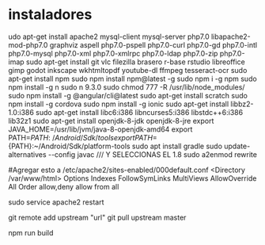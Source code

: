 # instaladores
udo apt-get install apache2 mysql-client mysql-server php7.0 libapache2-mod-php7.0 graphviz aspell php7.0-pspell php7.0-curl php7.0-gd php7.0-intl php7.0-mysql php7.0-xml php7.0-xmlrpc php7.0-ldap php7.0-zip php7.0-imap
sudo apt-get install git vlc filezilla brasero r-base rstudio libreoffice gimp godot inkscape wkhtmltopdf youtube-dl ffmpeg tesseract-ocr
sudo apt-get install npm
sudo npm install npm@latest -g
sudo npm i -g npm
sudo npm install -g n
sudo n 9.3.0
sudo chmod 777 -R /usr/lib/node_modules/
sudo npm install -g @angular/cli@latest
sudo apt-get install scratch
sudo npm install -g cordova
sudo npm install -g ionic
sudo apt-get install libbz2-1.0:i386
sudo apt-get install libc6:i386 libncurses5:i386 libstdc++6:i386 lib32z1
sudo apt-get install openjdk-8-jdk openjdk-8-jre
export JAVA_HOME=/usr/lib/jvm/java-8-openjdk-amd64
export PATH=${PATH}:~/Android/Sdk/tools
export PATH=${PATH}:~/Android/Sdk/platform-tools
sudo apt install gradle
sudo update-alternatives --config javac /// Y SELECCIONAS EL 1.8
sudo a2enmod rewrite

#Agregar esto a /etc/apache2/sites-enabled/000default.conf
    <Directory /var/www/html>
        Options Indexes FollowSymLinks MultiViews
        AllowOverride All
        Order allow,deny
        allow from all
    </Directory>

sudo service apache2 restart

git remote add upstream "url"
git pull upstream master

npm run build
